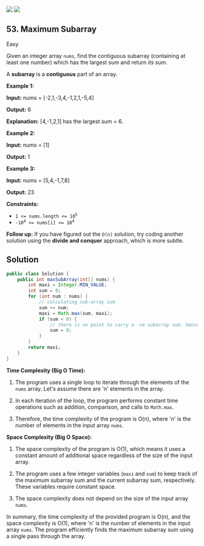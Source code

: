 [![](https://img.shields.io/github/stars/javadev/LeetCode-in-Java?label=Stars&style=flat-square)](https://github.com/javadev/LeetCode-in-Java)
[![](https://img.shields.io/github/forks/javadev/LeetCode-in-Java?label=Fork%20me%20on%20GitHub%20&style=flat-square)](https://github.com/javadev/LeetCode-in-Java/fork)

## 53\. Maximum Subarray

Easy

Given an integer array `nums`, find the contiguous subarray (containing at least one number) which has the largest sum and return _its sum_.

A **subarray** is a **contiguous** part of an array.

**Example 1:**

**Input:** nums = [-2,1,-3,4,-1,2,1,-5,4]

**Output:** 6

**Explanation:** [4,-1,2,1] has the largest sum = 6. 

**Example 2:**

**Input:** nums = [1]

**Output:** 1 

**Example 3:**

**Input:** nums = [5,4,-1,7,8]

**Output:** 23 

**Constraints:**

*   <code>1 <= nums.length <= 10<sup>5</sup></code>
*   <code>-10<sup>4</sup> <= nums[i] <= 10<sup>4</sup></code>

**Follow up:** If you have figured out the `O(n)` solution, try coding another solution using the **divide and conquer** approach, which is more subtle.

## Solution

```java
public class Solution {
    public int maxSubArray(int[] nums) {
        int maxi = Integer.MIN_VALUE;
        int sum = 0;
        for (int num : nums) {
            // calculating sub-array sum
            sum += num;
            maxi = Math.max(sum, maxi);
            if (sum < 0) {
                // there is no point to carry a -ve subarray sum. hence setting to 0
                sum = 0;
            }
        }
        return maxi;
    }
}
```

**Time Complexity (Big O Time):**

1. The program uses a single loop to iterate through the elements of the `nums` array. Let's assume there are 'n' elements in the array.

2. In each iteration of the loop, the program performs constant time operations such as addition, comparison, and calls to `Math.max`.

3. Therefore, the time complexity of the program is O(n), where 'n' is the number of elements in the input array `nums`.

**Space Complexity (Big O Space):**

1. The space complexity of the program is O(1), which means it uses a constant amount of additional space regardless of the size of the input array.

2. The program uses a few integer variables (`maxi` and `sum`) to keep track of the maximum subarray sum and the current subarray sum, respectively. These variables require constant space.

3. The space complexity does not depend on the size of the input array `nums`.

In summary, the time complexity of the provided program is O(n), and the space complexity is O(1), where 'n' is the number of elements in the input array `nums`. The program efficiently finds the maximum subarray sum using a single pass through the array.
